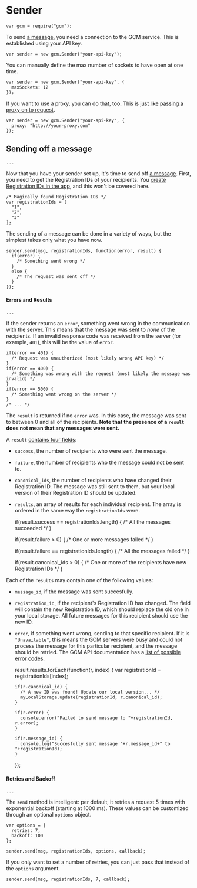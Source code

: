 # Sender

    var gcm = require("gcm");

To send [a message](message.js.html), you need a connection to the GCM service.
This is established using your API key.

    var sender = new gcm.Sender("your-api-key");

You can manually define the max number of sockets to have open at one time.

    var sender = new gcm.Sender("your-api-key", {
      maxSockets: 12
    });

If you want to use a proxy, you can do that, too.
This is [just like passing a proxy on to request](https://github.com/request/request#proxies).

    var sender = new gcm.Sender("your-api-key", {
      proxy: "http://your-proxy.com"
    });

## Sending off a message

    ...

Now that you have your sender set up, it's time to send off [a message](message.js.html).
First, you need to get the Registration IDs of your recipients.
You [create Registration IDs in the app](https://developer.android.com/google/gcm/gs.html), and this won't be covered here.

    /* Magically found Registration IDs */
    var registrationIds = [
      "1",
      "2",
      "3"
    ];

The sending of a message can be done in a variety of ways, but the simplest takes only what you have now.

    sender.send(msg, registrationIds, function(error, result) {
      if(error) {
        /* Something went wrong */
      }
      else {
        /* The request was sent off */
      }
    });

#### Errors and Results

    ...

If the sender returns an `error`, something went wrong in the communication with the server.
This means that the message was sent to *none* of the recipients.
If an invalid response code was received from the server (for example, `401`), this will be the value of `error`.

    if(error == 401) {
      /* Request was unauthorized (most likely wrong API key) */
    }
    if(error == 400) {
      /* Something was wrong with the request (most likely the message was invalid) */
    }
    if(error == 500) {
      /* Something went wrong on the server */
    }
    /* ... */

The `result` is returned if no `error` was.
In this case, the message was sent to between 0 and all of the recipients.
**Note that the presence of a `result` does not mean that any messages were sent.**

A `result` [contains four fields](https://developer.android.com/google/gcm/http.html#response):

- `success`, the number of recipients who were sent the message.
- `failure`, the number of recipients who the message could not be sent to.
- `canonical_ids`, the number of recipients who have changed their Registration ID.
  The message was still sent to them, but your local version of their Registration ID should be updated.
- `results`, an array of results for each individual recipient.
  The array is ordered in the same way the `registrationIds` were.

    if(result.success == registrationIds.length) {
      /* All the messages succeeded */
    }

    if(result.failure > 0) {
      /* One or more messages failed */
    }

    if(result.failure == registrationIds.length) {
      /* All the messages failed */
    }

    if(result.canonical_ids > 0) {
      /* One or more of the recipients have new Registration IDs */
    }

Each of the `results` may contain one of the following values:

- `message_id`, if the message was sent succesfully.
- `registration_id`, if the recipient's Registration ID has changed.
  The field will contain the new Registration ID, which should replace the old one in your local storage.
  All future messages for this recipient should use the new ID.
- `error`, if something went wrong, sending to that specific recipient.
  If it is `"Unavailable"`, this means the GCM servers were busy and could not process the message for this particular recipient, and the message should be retried.
  The GCM API documentation has a [list of possible error codes](https://developer.android.com/google/gcm/http.html#error_codes).

    result.results.forEach(function(r, index) {
      var registrationId = registrationIds[index];

      if(r.canonical_id) {
        /* A new ID was found! Update our local version... */
        myLocalStorage.update(registrationId, r.canonical_id);
      }

      if(r.error) {
        console.error("Failed to send message to "+registrationId, r.error);
      }

      if(r.message_id) {
        console.log("Succesfully sent message "+r.message_id+" to "+registrationId);
      }

    });

#### Retries and Backoff

    ...

The `send` method is intelligent:
per default, it retries a request 5 times with exponential backoff (starting at 1000 ms).
These values can be customized through an optional `options` object.

    var options = {
      retries: 7,
      backoff: 100
    };

    sender.send(msg, registrationIds, options, callback);

If you only want to set a number of retries, you can just pass that instead of the `options` argument.

    sender.send(msg, registrationIds, 7, callback);
